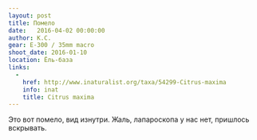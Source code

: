 ```yaml
---
layout: post
title: Помело
date:   2016-04-02 00:00:00
author: К.С.
gear: E-300 / 35mm macro
shoot_date: 2016-01-10
location: Ёль-база
links:
  -
    href: http://www.inaturalist.org/taxa/54299-Citrus-maxima
    info: inat
    title: Citrus maxima
---
```


Это вот помело, вид изнутри. Жаль, лапароскопа у нас нет, пришлось вскрывать.
